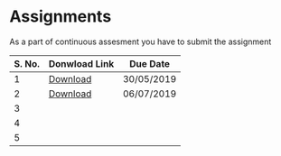 # Assignments

As a part of continuous assesment you have to submit the assignment 

| S. No. | Donwload Link                   | Due Date   |
|--------|---------------------------------|------------|
| 1      | [Download](PDFs/201820A1.pdf)   | 30/05/2019 |
| 2      | [Download](PDFs/201820A2.pdf)   | 06/07/2019 |
| 3      |                                 |            |
| 4      |                                 |            |
| 5      |                                 |            |